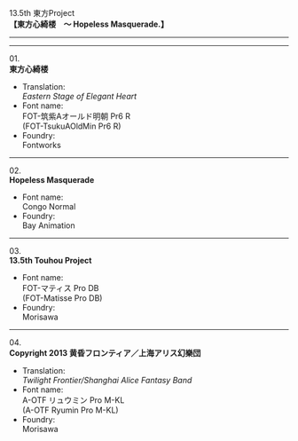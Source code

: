13.5th 東方Project  
**【東方心綺楼　～ Hopeless Masquerade.】**

---  
---

01\.  
**東方心綺楼**
  - Translation:  
*Eastern Stage of Elegant Heart*
  - Font name:  
FOT-筑紫Aオールド明朝 Pr6 R  
(FOT-TsukuAOldMin Pr6 R)
  - Foundry:  
Fontworks

---

02\.  
**Hopeless Masquerade**
  - Font name:  
Congo Normal
  - Foundry:  
Bay Animation

---

03\.  
**13.5th Touhou Project**
  - Font name:  
FOT-マティス Pro DB  
(FOT-Matisse Pro DB)
  - Foundry:  
Morisawa

---

04\.  
**Copyright 2013 黄昏フロンティア／上海アリス幻樂団**
  - Translation:  
*Twilight Frontier/Shanghai Alice Fantasy Band*
  - Font name:  
A-OTF リュウミン Pro M-KL  
(A-OTF Ryumin Pro M-KL)
  - Foundry:  
Morisawa
